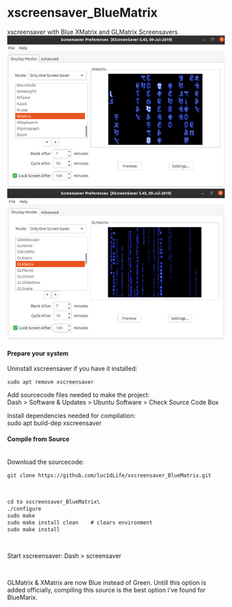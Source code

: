 # xscreensaver_BlueMatrix
xscreensaver with Blue XMatrix and GLMatrix Screensavers
<br />
![XMatrix_Screensaver](XMatrix.png)
<br />
![GLMatrix_Screensaver](GLMatrix.png)

#### Prepare your system
Uninstall xscreensaver if you have it installed:

    sudo apt remove xscreensaver

Add sourcecode files needed to make the project:
<br />
    Dash > Software & Updates > Ubuntu Software > Check Source Code Box

Install dependencies needed for compilation:
<br />
    sudo apt build-dep xscreensaver

#### Compile from Source
<br />
Download the sourcecode:

    git clone https://github.com/luc1dLife/xscreensaver_BlueMatrix.git

<br />

    cd to xscreensaver_BlueMatrix\
    ./configure
    sudo make
    sudo make install clean    # clears environment
    sudo make install

<br />

Start xscreensaver:
    Dash > screensaver

<br />

GLMatrix & XMatrix are now Blue instead of Green. Untill this option is added officially, compiling this source is the best option i've found for BlueMarix. 

